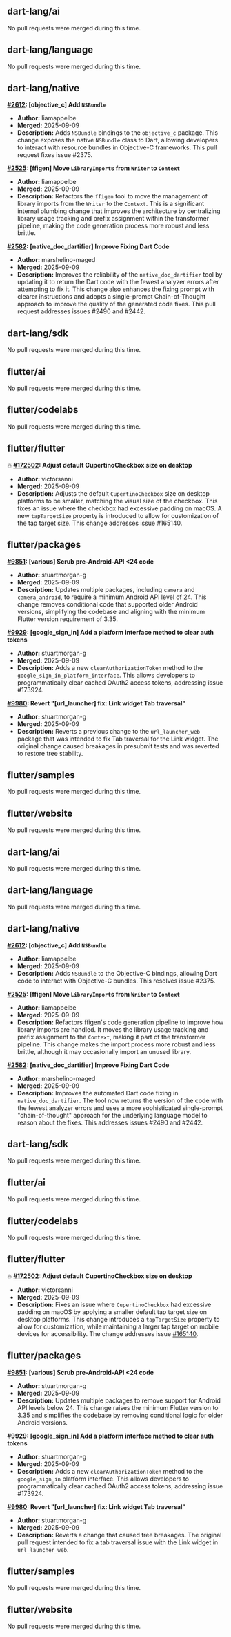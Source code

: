 ## dart-lang/ai

No pull requests were merged during this time.


## dart-lang/language

No pull requests were merged during this time.


## dart-lang/native

**[#2612](https://github.com/dart-lang/native/pull/2612): [objective_c] Add `NSBundle`**
  - **Author:** liamappelbe
  - **Merged:** 2025-09-09
  - **Description:** Adds `NSBundle` bindings to the `objective_c` package. This change exposes the native `NSBundle` class to Dart, allowing developers to interact with resource bundles in Objective-C frameworks. This pull request fixes issue #2375.

**[#2525](https://github.com/dart-lang/native/pull/2525): [ffigen] Move `LibraryImport`s from `Writer` to `Context`**
  - **Author:** liamappelbe
  - **Merged:** 2025-09-09
  - **Description:** Refactors the `ffigen` tool to move the management of library imports from the `Writer` to the `Context`. This is a significant internal plumbing change that improves the architecture by centralizing library usage tracking and prefix assignment within the transformer pipeline, making the code generation process more robust and less brittle.

**[#2582](https://github.com/dart-lang/native/pull/2582): [native_doc_dartifier] Improve Fixing Dart Code**
  - **Author:** marshelino-maged
  - **Merged:** 2025-09-09
  - **Description:** Improves the reliability of the `native_doc_dartifier` tool by updating it to return the Dart code with the fewest analyzer errors after attempting to fix it. This change also enhances the fixing prompt with clearer instructions and adopts a single-prompt Chain-of-Thought approach to improve the quality of the generated code fixes. This pull request addresses issues #2490 and #2442.


## dart-lang/sdk

No pull requests were merged during this time.


## flutter/ai

No pull requests were merged during this time.


## flutter/codelabs

No pull requests were merged during this time.


## flutter/flutter

🔥 **[#172502](https://github.com/flutter/flutter/pull/172502): Adjust default CupertinoCheckbox size on desktop**
  - **Author:** victorsanni
  - **Merged:** 2025-09-09
  - **Description:** Adjusts the default `CupertinoCheckbox` size on desktop platforms to be smaller, matching the visual size of the checkbox. This fixes an issue where the checkbox had excessive padding on macOS. A new `tapTargetSize` property is introduced to allow for customization of the tap target size. This change addresses issue #165140.


## flutter/packages

**[#9851](https://github.com/flutter/packages/pull/9851): [various] Scrub pre-Android-API <24 code**
  - **Author:** stuartmorgan-g
  - **Merged:** 2025-09-09
  - **Description:** Updates multiple packages, including `camera` and `camera_android`, to require a minimum Android API level of 24. This change removes conditional code that supported older Android versions, simplifying the codebase and aligning with the minimum Flutter version requirement of 3.35.

**[#9929](https://github.com/flutter/packages/pull/9929): [google_sign_in] Add a platform interface method to clear auth tokens**
  - **Author:** stuartmorgan-g
  - **Merged:** 2025-09-09
  - **Description:** Adds a new `clearAuthorizationToken` method to the `google_sign_in_platform_interface`. This allows developers to programmatically clear cached OAuth2 access tokens, addressing issue #173924.

**[#9980](https://github.com/flutter/packages/pull/9980): Revert "[url_launcher] fix: Link widget Tab traversal"**
  - **Author:** stuartmorgan-g
  - **Merged:** 2025-09-09
  - **Description:** Reverts a previous change to the `url_launcher_web` package that was intended to fix Tab traversal for the Link widget. The original change caused breakages in presubmit tests and was reverted to restore tree stability.


## flutter/samples

No pull requests were merged during this time.


## flutter/website

No pull requests were merged during this time.


## dart-lang/ai

No pull requests were merged during this time.


## dart-lang/language

No pull requests were merged during this time.


## dart-lang/native

**[#2612](https://github.com/dart-lang/native/pull/2612): [objective_c] Add `NSBundle`**
  - **Author:** liamappelbe
  - **Merged:** 2025-09-09
  - **Description:** Adds `NSBundle` to the Objective-C bindings, allowing Dart code to interact with Objective-C bundles. This resolves issue #2375.

**[#2525](https://github.com/dart-lang/native/pull/2525): [ffigen] Move `LibraryImport`s from `Writer` to `Context`**
  - **Author:** liamappelbe
  - **Merged:** 2025-09-09
  - **Description:** Refactors ffigen's code generation pipeline to improve how library imports are handled. It moves the library usage tracking and prefix assignment to the `Context`, making it part of the transformer pipeline. This change makes the import process more robust and less brittle, although it may occasionally import an unused library.

**[#2582](https://github.com/dart-lang/native/pull/2582): [native_doc_dartifier] Improve Fixing Dart Code**
  - **Author:** marshelino-maged
  - **Merged:** 2025-09-09
  - **Description:** Improves the automated Dart code fixing in `native_doc_dartifier`. The tool now returns the version of the code with the fewest analyzer errors and uses a more sophisticated single-prompt "chain-of-thought" approach for the underlying language model to reason about the fixes. This addresses issues #2490 and #2442.


## dart-lang/sdk

No pull requests were merged during this time.


## flutter/ai

No pull requests were merged during this time.


## flutter/codelabs

No pull requests were merged during this time.


## flutter/flutter

🔥 **[#172502](https://github.com/flutter/flutter/pull/172502): Adjust default CupertinoCheckbox size on desktop**
  - **Author:** victorsanni
  - **Merged:** 2025-09-09
  - **Description:** Fixes an issue where `CupertinoCheckbox` had excessive padding on macOS by applying a smaller default tap target size on desktop platforms. This change introduces a `tapTargetSize` property to allow for customization, while maintaining a larger tap target on mobile devices for accessibility. The change addresses issue [#165140](https://github.com/flutter/flutter/issues/165140).


## flutter/packages

**[#9851](https://github.com/flutter/packages/pull/9851): [various] Scrub pre-Android-API <24 code**
  - **Author:** stuartmorgan-g
  - **Merged:** 2025-09-09
  - **Description:** Updates multiple packages to remove support for Android API levels below 24. This change raises the minimum Flutter version to 3.35 and simplifies the codebase by removing conditional logic for older Android versions.

**[#9929](https://github.com/flutter/packages/pull/9929): [google_sign_in] Add a platform interface method to clear auth tokens**
  - **Author:** stuartmorgan-g
  - **Merged:** 2025-09-09
  - **Description:** Adds a new `clearAuthorizationToken` method to the `google_sign_in` platform interface. This allows developers to programmatically clear cached OAuth2 access tokens, addressing issue #173924.

**[#9980](https://github.com/flutter/packages/pull/9980): Revert "[url_launcher] fix: Link widget Tab traversal"**
  - **Author:** stuartmorgan-g
  - **Merged:** 2025-09-09
  - **Description:** Reverts a change that caused tree breakages. The original pull request intended to fix a tab traversal issue with the Link widget in `url_launcher_web`.


## flutter/samples

No pull requests were merged during this time.


## flutter/website

No pull requests were merged during this time.


